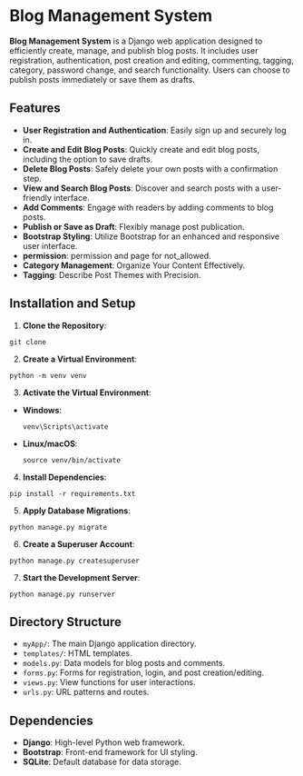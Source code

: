 # Blog Management System

**Blog Management System** is a Django web application designed to efficiently create, manage, and publish blog posts. It includes user registration, authentication, post creation and editing, commenting, tagging, category, password change, and search functionality. Users can choose to publish posts immediately or save them as drafts.

## Features

- **User Registration and Authentication**: Easily sign up and securely log in.
- **Create and Edit Blog Posts**: Quickly create and edit blog posts, including the option to save drafts.
- **Delete Blog Posts**: Safely delete your own posts with a confirmation step.
- **View and Search Blog Posts**: Discover and search posts with a user-friendly interface.
- **Add Comments**: Engage with readers by adding comments to blog posts.
- **Publish or Save as Draft**: Flexibly manage post publication.
- **Bootstrap Styling**: Utilize Bootstrap for an enhanced and responsive user interface.
- **permission**: permission and page for not_allowed.
- **Category Management**: Organize Your Content Effectively.
- **Tagging**: Describe Post Themes with Precision.



## Installation and Setup

1. **Clone the Repository**:
```shell
git clone 
```


2. **Create a Virtual Environment**:
```shell
python -m venv venv
```

3. **Activate the Virtual Environment**:

- **Windows**:
  ```shell
  venv\Scripts\activate
  ```

- **Linux/macOS**:
  ```shell
  source venv/bin/activate
  ```

4. **Install Dependencies**:

  ```shell
  pip install -r requirements.txt
  ```

5. **Apply Database Migrations**:
  ```shell
  python manage.py migrate
  ```


6. **Create a Superuser Account**:

  ```shell
  python manage.py createsuperuser
  ```

 7. **Start the Development Server**:

  ```shell
  python manage.py runserver
  ```


## Directory Structure

- `myApp/`: The main Django application directory.
- `templates/`: HTML templates.
- `models.py`: Data models for blog posts and comments.
- `forms.py`: Forms for registration, login, and post creation/editing.
- `views.py`: View functions for user interactions.
- `urls.py`: URL patterns and routes.

## Dependencies

- **Django**: High-level Python web framework.
- **Bootstrap**: Front-end framework for UI styling.
- **SQLite**: Default database for data storage.






